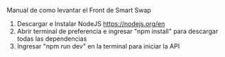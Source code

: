 Manual de como levantar el Front de Smart Swap

1. Descargar e Instalar NodeJS https://nodejs.org/en
2. Abrir terminal de preferencia e ingresar "npm install" para descargar todas las dependencias
3. Ingresar "npm run dev" en la terminal para iniciar la API
